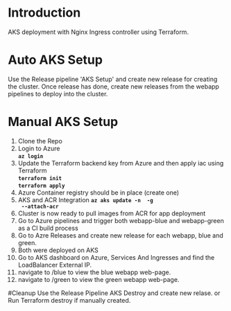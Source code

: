 # Introduction 
AKS deployment with Nginx Ingress controller using Terraform.

# Auto AKS Setup
Use the Release pipeline 'AKS Setup' and create new release for creating the cluster.
Once release has done, create new releases from the webapp pipelines to deploy into the cluster.

# Manual AKS Setup
1. Clone the Repo
2. Login to Azure  
  **<code>az login</code>**  
3. Update the Terraform backend key from Azure and then apply iac using Terraform  
  **<code>terraform init</code>**  
  **<code>terraform apply</code>**  
4. Azure Container registry should be in place (create one)
5. AKS and ACR Integration 
  **<code>az aks update -n <aks-name> -g <aks-rg> --attach-acr <acr-name></code>**  
6. Cluster is now ready to pull images from ACR for app deployment  
7. Go to Azure pipelines and trigger both webapp-blue and webapp-green as a CI build process
8. Go to Azre Releases and create new release for each webapp, blue and green.
9. Both were deployed on AKS
10. Go to AKS dashboard on Azure, Services And Ingresses and find the LoadBalancer External IP.
11. navigate to <lb-external-ip>/blue to view the blue webapp web-page.
12. navigate to <lb-external-ip>/green to view the green webapp web-page.

#Cleanup
Use the Release Pipeline AKS Destroy and create new relase.
or
Run Terraform destroy if manually created.